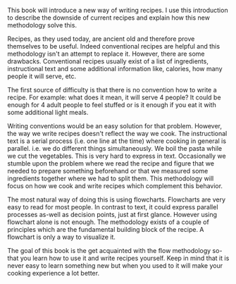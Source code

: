 This book will introduce a new way of writing recipes. I use this introduction to describe the downside of current recipes and explain how this new methodology solve this.

Recipes, as they used today, are ancient old and therefore prove themselves to be useful. Indeed conventional recipes are helpful and this methodology isn't an attempt to replace it. However, there are some drawbacks. Conventional recipes usually exist of a list of ingredients, instructional text and some additional information like, calories, how many people it will serve, etc.

The first source of difficulty is that there is no convention how to write a recipe. For example: what does it mean, it will serve 4 people? It could be enough for 4 adult people to feel stuffed or is it enough if you eat it with some additional light meals.

Writing conventions would be an easy solution for that problem. However, the way we write recipes doesn't reflect the way we cook. The instructional text is a serial process (i.e. one line at the time) where cooking in general is parallel. i.e. we do different things simultaneously. We boil the pasta while we cut the vegetables. This is very hard to express in text. Occasionally we stumble upon the problem where we read the recipe and figure that we needed to prepare something beforehand or that we measured some ingredients together where we had to split them. This methodology will focus on how we cook and write recipes which complement this behavior.

The most natural way of doing this is using flowcharts. Flowcharts are very easy to read for most people. In contrast to text, it could express parallel processes as-well as decision points, just at first glance. However using flowchart alone is not enough. The methodology exists of a couple of principles which are the fundamental building block of the recipe. A flowchart is only a way to visualize it. 

The goal of this book is the get acquainted with the flow methodology so-that you learn how to use it and write recipes yourself. Keep in mind that it is never easy to learn something new but when you used to it will make your cooking experience a lot better.